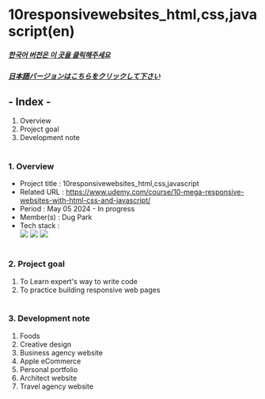 # 10responsivewebsites_html,css,javascript(en)

##### [한국어 버전은 이 곳을 클릭해주세요](README.md)

##### [日本語バージョンはこちらをクリックして下さい](README_JP.md)

## - Index -

1. Overview
2. Project goal
3. Development note
   </br>
   </br>

### 1. Overview

- Project title : 10responsivewebsites_html,css,javascript
- Related URL : https://www.udemy.com/course/10-mega-responsive-websites-with-html-css-and-javascript/
- Period : May 05 2024 - In progress
- Member(s) : Dug Park
- Tech stack : </br>
  <img src="https://img.shields.io/badge/html-E34F26?style=for-the-badge&logo=html5&logoColor=white">
  <img src="https://img.shields.io/badge/css-1572B6?style=for-the-badge&logo=css3&logoColor=white">
  <img src="https://img.shields.io/badge/javascript-F7DF1E?style=for-the-badge&logo=javascript&logoColor=white">
  </br>
  </br>

### 2. Project goal

1. To Learn expert's way to write code
2. To practice building responsive web pages
   </br>
   </br>

### 3. Development note

1. Foods
2. Creative design
3. Business agency website
4. Apple eCommerce
5. Personal portfolio
6. Architect website
7. Travel agency website
   </br>
   </br>
